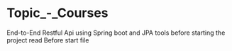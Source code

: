 # Topic_-_Courses

End-to-End Restful Api using Spring boot and JPA tools 
before starting the project read Before start file
